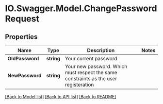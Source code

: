 # IO.Swagger.Model.ChangePasswordRequest
## Properties

Name | Type | Description | Notes
------------ | ------------- | ------------- | -------------
**OldPassword** | **string** | Your current password | 
**NewPassword** | **string** | Your new password. Which must respect the same constraints as the user registeration | 

[[Back to Model list]](../README.md#documentation-for-models) [[Back to API list]](../README.md#documentation-for-api-endpoints) [[Back to README]](../README.md)

